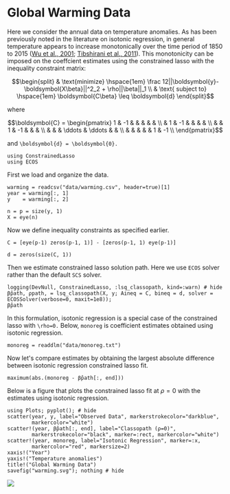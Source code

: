 # Global Warming Data  

Here we consider the annual data on temperature anomalies. As has been previously noted in the literature on isotonic regression, in general temperature appears to increase monotonically over the time period of 1850 to 2015 ([Wu et al., 2001](../references.md#8); [Tibshirani et al., 2011](../references.md#5)). This monotonicity can be imposed on the coeffcient estimates using the constrained lasso with the inequality constraint matrix:

```math
\begin{split}
& \text{minimize} \hspace{1em} \frac 12||\boldsymbol{y}-\boldsymbol{X\beta}||^2_2 + \rho||\beta||_1 \\
& \text{ subject to} \hspace{1em} \boldsymbol{C\beta} \leq \boldsymbol{d} 
\end{split}
```
where 

```math
\boldsymbol{C} = \begin{pmatrix} 
1 & -1 &     &    	  &       & 	& \\
  & 1  & -1  &    	  &  		&	& \\
  &    &  1  & -1 	  & 		& 	& \\
  &		&		& \ddots & \ddots &  & \\
  &		&		&		 &			& 1 & -1 \\
\end{pmatrix}
```
and ``\boldsymbol{d} = \boldsymbol{0}.``


```@setup warming
using ConstrainedLasso 
using ECOS
```
First we load and organize the data. 

```@example warming
warming = readcsv("data/warming.csv", header=true)[1]
year = warming[:, 1]
y    = warming[:, 2]
```
```@example warming 
n = p = size(y, 1)
X = eye(n)
```
Now we define inequality constraints as specified earlier. 

```@example warming
C = [eye(p-1) zeros(p-1, 1)] - [zeros(p-1, 1) eye(p-1)]
```

```@example warming  
d = zeros(size(C, 1))
```
Then we estimate constrained lasso solution path. Here we use `ECOS` solver rather than the default `SCS` solver. 

```@example warming 
logging(DevNull, ConstrainedLasso, :lsq_classopath, kind=:warn) # hide 
β̂path, ρpath, = lsq_classopath(X, y; Aineq = C, bineq = d, solver = ECOSSolver(verbose=0, maxit=1e8)); 
β̂path
```
In this formulation, isotonic regression is a special case of the constrained lasso with ``\rho=0.``
Below, `monoreg` is coefficient estimates obtained using isotonic regression. 

```@example warming 
monoreg = readdlm("data/monoreg.txt")
```
Now let's compare estimates by obtaining the largest absolute difference between isotonic regression constrained lasso fit. 

```@example warming 
maximum(abs.(monoreg - β̂path[:, end]))
```
Below is a figure that plots the constrained lasso fit at $\rho = 0$ with the estimates using isotonic regression.

```@example warming 
using Plots; pyplot(); # hide
scatter(year, y, label="Observed Data", markerstrokecolor="darkblue", 
        markercolor="white")
scatter!(year, β̂path[:, end], label="Classopath (ρ=0)", 
        markerstrokecolor="black", marker=:rect, markercolor="white")
scatter!(year, monoreg, label="Isotonic Regression", marker=:x,
        markercolor="red", markersize=2)
xaxis!("Year") 
yaxis!("Temperature anomalies")
title!("Global Warming Data")
savefig("warming.svg"); nothing # hide
```
![](warming.svg)
